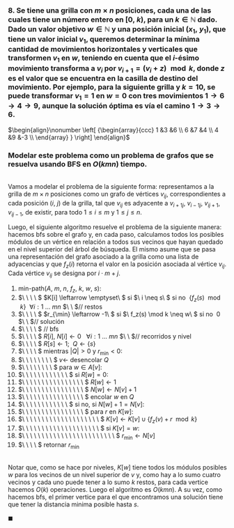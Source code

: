 ### 8. Se tiene una grilla con $m \times n$ posiciones, cada una de las cuales tiene un número entero en $[0,\ k)$, para un $k \in \mathbb{N}$ dado. Dado un valor objetivo $w \in \mathbb{N}$ y una posición inicial $(x_1,\ y_1)$, que tiene un valor inicial $v_1$, queremos determinar la mínima cantidad de movimientos horizontales y verticales que transformen $v_1$ en $w$, teniendo en cuenta que el $i$-ésimo movimiento transforma a $v_i$ por $v_{i+1} = (v_i + z) \mod k$, donde $z$ es el valor que se encuentra en la casilla de destino del movimiento. Por ejemplo, para la siguiente grilla y $k = 10$, se puede transformar $v_1 = 1$ en $w = 0$ con tres movimientos $1 \to 6 \to 4 \to 9$, aunque la solución óptima es vía el camino $1 \to 3 \to 6$.

$\begin{align}\nonumber
    \left[ {\begin{array}{ccc}
        1 &3 &6 \\
        6 &7 &4 \\
        4 &9 &-3 \\
    \end{array} } \right]
\end{align}$

### Modelar este problema como un problema de grafos que se resuelva usando BFS en $O(kmn)$ tiempo.

\
Vamos a modelar el problema de la siguiente forma: representamos a la grilla de $m \times n$ posiciones como un grafo de vértices $v_{ij}$, correspondientes a cada posición $(i,\ j)$ de la grilla, tal que $v_{ij}$ es adyacente a $v_{i+1j},\ v_{i-1j},\ v_{ij+1}, v_{ij-1}$, de existir, para todo $1 \leq i \leq m$ y $1 \leq j \leq n$.

Luego, el siguiente algoritmo resuelve el problema de la siguiente manera: hacemos bfs sobre el grafo y, en cada paso, calculamos todos los posibles módulos de un vértice en relación a todos sus vecinos que hayan quedado en el nivel superior del árbol de búsqueda. El mismo asume que se pasa una representación del grafo asociado a la grilla como una lista de adyacencias y que $f_z(i)$ retorna el valor en la posición asociada al vértice $v_{ij}$. Cada vértice $v_{ij}$ se designa por $i\cdot m + j$. 

1.  $\text{min-path}(A,\ m,\ n,\ f_z,\ k,\ w,\ s)$:
1.  $\ \ \ \ $ $K[i] \leftarrow \emptyset\ $ si $\ i \neq s\ $ si no  $\ \{f_z(s) \mod k\}\ \ \forall i: 1\ ...\ mn$ $\ \ $// restos
5.  $\ \ \ \ $ $r_{\min} \leftarrow -1\ $ si $\ f_z(s) \mod k \neq w\ $ si no $\ 0$ $\ \ $// solución
4.  $\ \ \ \ $ // bfs
3.  $\ \ \ \ $ $R[i],\ N[i] \leftarrow 0 \ \ \ \forall i: 1\ ...\ mn$ $\ \ $// recorridos y nivel 
4.  $\ \ \ \ $ $R[s] \leftarrow 1$; $\ Q \leftarrow \{s\}$
5.  $\ \ \ \ $ mientras $|Q| > 0$ y $r_{\min} < 0$:
6.  $\ \ \ \ \ \ \ \ $ $v \leftarrow$ desencolar $Q$
8.  $\ \ \ \ \ \ \ \ $ para $w \in A[v]$:
9.  $\ \ \ \ \ \ \ \ \ \ \ \ $ si $R[w] = 0$:
10. $\ \ \ \ \ \ \ \ \ \ \ \ \ \ \ \ $ $R[w] \leftarrow 1$
11. $\ \ \ \ \ \ \ \ \ \ \ \ \ \ \ \ $ $N[w] \leftarrow N[v] + 1$
12. $\ \ \ \ \ \ \ \ \ \ \ \ \ \ \ \ $ encolar $w$ en $Q$
13. $\ \ \ \ \ \ \ \ \ \ \ \ $ si no, si $N[w] + 1 = N[v]$:
14. $\ \ \ \ \ \ \ \ \ \ \ \ \ \ \ \ $ para $r$ en $K[w]$:
15. $\ \ \ \ \ \ \ \ \ \ \ \ \ \ \ \ \ \ \ \ $ $K[v] \leftarrow K[v] \cup \{f_z(v) + r \mod k\}$
15. $\ \ \ \ \ \ \ \ \ \ \ \ \ \ \ \ \ \ \ \ $ si $K[v] = w$:
16. $\ \ \ \ \ \ \ \ \ \ \ \ \ \ \ \ \ \ \ \ \ \ \ \ $ $r_{\min} \leftarrow N[v]$
18. $\ \ \ \ $ retornar $r_{\min}$

\
Notar que, como se hace por niveles, $K[w]$ tiene todos los módulos posibles  $w$  para los vecinos de un nivel superior de $v$ y, como hay a lo sumo cuatro vecinos y cada uno puede tener a lo sumo $k$ restos, para cada vertice hacemos $O(k)$ operaciones. Luego el algoritmo es $O(kmn)$. A su vez, como hacemos bfs, el primer vertice para el que encontramos una solución tiene que tener la distancia minima posible hasta $s$.

$\blacksquare$

